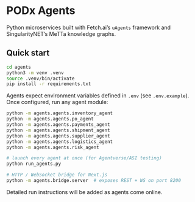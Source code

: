 # PODx Agents

Python microservices built with Fetch.ai’s `uAgents` framework and SingularityNET’s MeTTa knowledge graphs.

## Quick start

```bash
cd agents
python3 -m venv .venv
source .venv/bin/activate
pip install -r requirements.txt
```

Agents expect environment variables defined in `.env` (see `.env.example`). Once configured, run any agent module:

```bash
python -m agents.agents.inventory_agent
python -m agents.agents.po_agent
python -m agents.agents.payments_agent
python -m agents.agents.shipment_agent
python -m agents.agents.supplier_agent
python -m agents.agents.logistics_agent
python -m agents.agents.risk_agent

# launch every agent at once (for Agentverse/ASI testing)
python run_agents.py

# HTTP / WebSocket bridge for Next.js
python -m agents.bridge.server  # exposes REST + WS on port 8200
```

Detailed run instructions will be added as agents come online.
